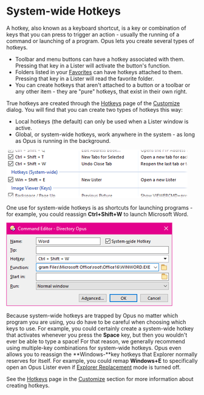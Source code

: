 # System-wide Hotkeys

A hotkey, also known as a keyboard shortcut, is a key or combination of keys that you can press to trigger an action - usually the running of a command or launching of a program. Opus lets you create several types of hotkeys.

- Toolbar and menu buttons can have a hotkey associated with them. Pressing that key in a Lister will activate the button's function.
- Folders listed in your [Favorites](/Manual/basic_concepts/the_lister/navigation/favorites.md) can have hotkeys attached to them. Pressing that key in a Lister will read the favorite folder.
- You can create hotkeys that aren't attached to a button or a toolbar or any other item - they are "pure" hotkeys, that exist in their own right.

True hotkeys are created through the [Hotkeys](/Manual/customize/the_customize_dialog/keys.md) page of the [Customize](/Manual/customize/RAEDME.md) dialog. You will find that you can create two types of hotkeys this way:

- Local hotkeys (the default) can only be used when a Lister window is active.
- Global, or system-wide hotkeys, work anywhere in the system - as long as Opus is running in the background.

![](/Manual/images/media/hotkeys.png) 

One use for system-wide hotkeys is as shortcuts for launching programs - for example, you could reassign **Ctrl+Shift+W** to launch Microsoft Word.

![](/Manual/images/media/word_hotkey.png)

Because system-wide hotkeys are trapped by Opus no matter which program you are using, you do have to be careful when choosing which keys to use. For example, you could certainly create a system-wide hotkey that activates whenever you press the **Space** key, but then you wouldn't ever be able to type a space! For that reason, we generally recommend using multiple-key combinations for system-wide hotkeys. Opus even allows you to reassign the **Windows-**key hotkeys that Explorer normally reserves for itself. For example, you could remap **Windows+E** to specifically open an Opus Lister even if [Explorer Replacement](/Manual/basic_concepts/explorer_replacement.md) mode is turned off.

See the [Hotkeys](/Manual/customize/the_customize_dialog/keys.md) page in the [Customize](/Manual/customize/RAEDME.md) section for more information about creating hotkeys.
